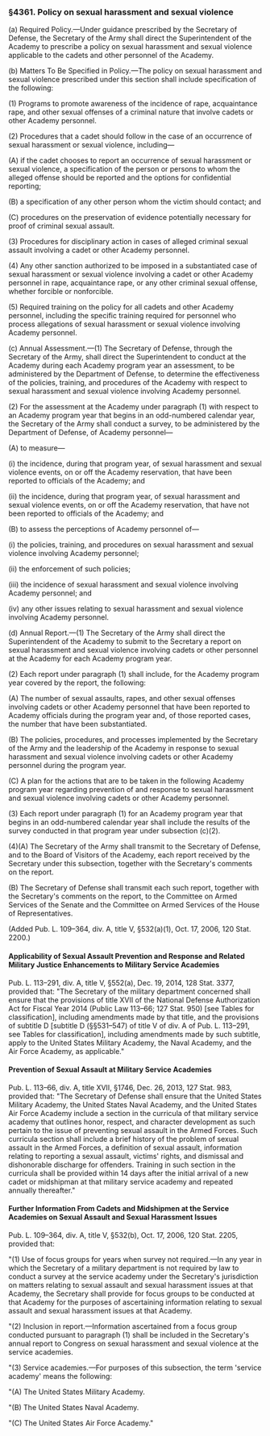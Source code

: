 ### §4361. Policy on sexual harassment and sexual violence ###

(a) Required Policy.—Under guidance prescribed by the Secretary of Defense, the Secretary of the Army shall direct the Superintendent of the Academy to prescribe a policy on sexual harassment and sexual violence applicable to the cadets and other personnel of the Academy.

(b) Matters To Be Specified in Policy.—The policy on sexual harassment and sexual violence prescribed under this section shall include specification of the following:

(1) Programs to promote awareness of the incidence of rape, acquaintance rape, and other sexual offenses of a criminal nature that involve cadets or other Academy personnel.

(2) Procedures that a cadet should follow in the case of an occurrence of sexual harassment or sexual violence, including—

(A) if the cadet chooses to report an occurrence of sexual harassment or sexual violence, a specification of the person or persons to whom the alleged offense should be reported and the options for confidential reporting;

(B) a specification of any other person whom the victim should contact; and

(C) procedures on the preservation of evidence potentially necessary for proof of criminal sexual assault.

(3) Procedures for disciplinary action in cases of alleged criminal sexual assault involving a cadet or other Academy personnel.

(4) Any other sanction authorized to be imposed in a substantiated case of sexual harassment or sexual violence involving a cadet or other Academy personnel in rape, acquaintance rape, or any other criminal sexual offense, whether forcible or nonforcible.

(5) Required training on the policy for all cadets and other Academy personnel, including the specific training required for personnel who process allegations of sexual harassment or sexual violence involving Academy personnel.

(c) Annual Assessment.—(1) The Secretary of Defense, through the Secretary of the Army, shall direct the Superintendent to conduct at the Academy during each Academy program year an assessment, to be administered by the Department of Defense, to determine the effectiveness of the policies, training, and procedures of the Academy with respect to sexual harassment and sexual violence involving Academy personnel.

(2) For the assessment at the Academy under paragraph (1) with respect to an Academy program year that begins in an odd-numbered calendar year, the Secretary of the Army shall conduct a survey, to be administered by the Department of Defense, of Academy personnel—

(A) to measure—

(i) the incidence, during that program year, of sexual harassment and sexual violence events, on or off the Academy reservation, that have been reported to officials of the Academy; and

(ii) the incidence, during that program year, of sexual harassment and sexual violence events, on or off the Academy reservation, that have not been reported to officials of the Academy; and

(B) to assess the perceptions of Academy personnel of—

(i) the policies, training, and procedures on sexual harassment and sexual violence involving Academy personnel;

(ii) the enforcement of such policies;

(iii) the incidence of sexual harassment and sexual violence involving Academy personnel; and

(iv) any other issues relating to sexual harassment and sexual violence involving Academy personnel.

(d) Annual Report.—(1) The Secretary of the Army shall direct the Superintendent of the Academy to submit to the Secretary a report on sexual harassment and sexual violence involving cadets or other personnel at the Academy for each Academy program year.

(2) Each report under paragraph (1) shall include, for the Academy program year covered by the report, the following:

(A) The number of sexual assaults, rapes, and other sexual offenses involving cadets or other Academy personnel that have been reported to Academy officials during the program year and, of those reported cases, the number that have been substantiated.

(B) The policies, procedures, and processes implemented by the Secretary of the Army and the leadership of the Academy in response to sexual harassment and sexual violence involving cadets or other Academy personnel during the program year.

(C) A plan for the actions that are to be taken in the following Academy program year regarding prevention of and response to sexual harassment and sexual violence involving cadets or other Academy personnel.

(3) Each report under paragraph (1) for an Academy program year that begins in an odd-numbered calendar year shall include the results of the survey conducted in that program year under subsection (c)(2).

(4)(A) The Secretary of the Army shall transmit to the Secretary of Defense, and to the Board of Visitors of the Academy, each report received by the Secretary under this subsection, together with the Secretary's comments on the report.

(B) The Secretary of Defense shall transmit each such report, together with the Secretary's comments on the report, to the Committee on Armed Services of the Senate and the Committee on Armed Services of the House of Representatives.

(Added Pub. L. 109–364, div. A, title V, §532(a)(1), Oct. 17, 2006, 120 Stat. 2200.)

#### Applicability of Sexual Assault Prevention and Response and Related Military Justice Enhancements to Military Service Academies ####

Pub. L. 113–291, div. A, title V, §552(a), Dec. 19, 2014, 128 Stat. 3377, provided that: "The Secretary of the military department concerned shall ensure that the provisions of title XVII of the National Defense Authorization Act for Fiscal Year 2014 (Public Law 113–66; 127 Stat. 950) [see Tables for classification], including amendments made by that title, and the provisions of subtitle D [subtitle D (§§531–547) of title V of div. A of Pub. L. 113–291, see Tables for classification], including amendments made by such subtitle, apply to the United States Military Academy, the Naval Academy, and the Air Force Academy, as applicable."

#### Prevention of Sexual Assault at Military Service Academies ####

Pub. L. 113–66, div. A, title XVII, §1746, Dec. 26, 2013, 127 Stat. 983, provided that: "The Secretary of Defense shall ensure that the United States Military Academy, the United States Naval Academy, and the United States Air Force Academy include a section in the curricula of that military service academy that outlines honor, respect, and character development as such pertain to the issue of preventing sexual assault in the Armed Forces. Such curricula section shall include a brief history of the problem of sexual assault in the Armed Forces, a definition of sexual assault, information relating to reporting a sexual assault, victims' rights, and dismissal and dishonorable discharge for offenders. Training in such section in the curricula shall be provided within 14 days after the initial arrival of a new cadet or midshipman at that military service academy and repeated annually thereafter."

#### Further Information From Cadets and Midshipmen at the Service Academies on Sexual Assault and Sexual Harassment Issues ####

Pub. L. 109–364, div. A, title V, §532(b), Oct. 17, 2006, 120 Stat. 2205, provided that:

"(1) Use of focus groups for years when survey not required.—In any year in which the Secretary of a military department is not required by law to conduct a survey at the service academy under the Secretary's jurisdiction on matters relating to sexual assault and sexual harassment issues at that Academy, the Secretary shall provide for focus groups to be conducted at that Academy for the purposes of ascertaining information relating to sexual assault and sexual harassment issues at that Academy.

"(2) Inclusion in report.—Information ascertained from a focus group conducted pursuant to paragraph (1) shall be included in the Secretary's annual report to Congress on sexual harassment and sexual violence at the service academies.

"(3) Service academies.—For purposes of this subsection, the term 'service academy' means the following:

"(A) The United States Military Academy.

"(B) The United States Naval Academy.

"(C) The United States Air Force Academy."